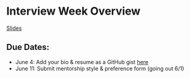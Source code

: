 # Interview Week Overview

[Slides](https://docs.google.com/presentation/d/1bMguhTQwFaaL32qO8Nvo67fhkNH54XU63GiPi1GAw5Y/edit?usp=sharing)

## Due Dates:
- June 4: Add your bio & resume as a GitHub gist [here](https://docs.google.com/spreadsheets/d/1YoTG0V69pXNNsSAotuwWcoaZ5IdifpNTSA_RA5PO9T4/edit#gid=0)
- June 11: Submit mentorship style & preference form (going out 6/1)
